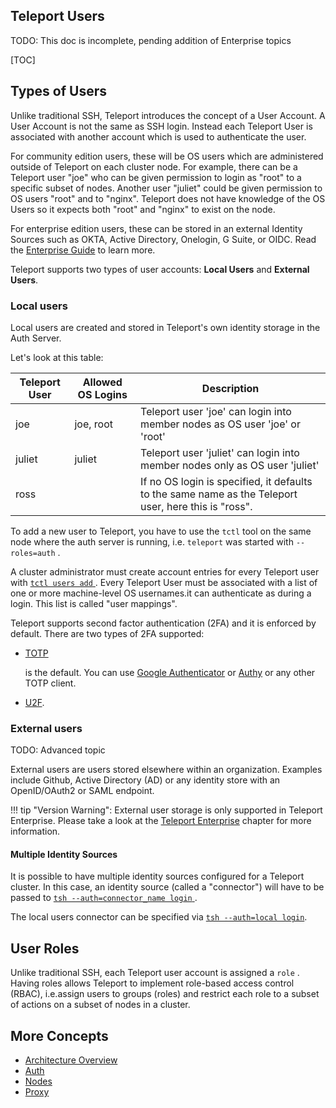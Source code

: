 ## Teleport Users

TODO: This doc is incomplete, pending addition of Enterprise topics

[TOC]

## Types of Users

Unlike traditional SSH, Teleport introduces the concept of a User Account. A
User Account is not the same as SSH login. Instead each Teleport User is
associated with another account which is used to authenticate the user.

For community edition users, these will be OS users which are administered
outside of Teleport on each cluster node. For example, there can be a Teleport
user "joe" who can be given permission to login as "root" to a specific subset
of nodes. Another user "juliet" could be given permission to OS users "root" and
to "nginx". Teleport does not have knowledge of the OS Users so it expects both
"root" and "nginx" to exist on the node.

For enterprise edition users, these can be stored in an external Identity
Sources such as OKTA, Active Directory, Onelogin, G Suite, or OIDC. Read the
[Enterprise Guide](../enterprise) to learn more.

Teleport supports two types of user accounts: **Local Users** and **External
Users**.

### Local users

Local users are created and stored in Teleport's own identity storage in the
Auth Server.

Let's look at this table:

|Teleport User | Allowed OS Logins | Description
|------------------|---------------|-----------------------------
|joe    | joe, root | Teleport user 'joe' can login into member nodes as OS user 'joe' or 'root'
|juliet    | juliet      | Teleport user 'juliet' can login into member nodes only as OS user 'juliet'
|ross   |          | If no OS login is specified, it defaults to the same name as the Teleport user, here this is "ross".

To add a new user to Teleport, you have to use the `tctl` tool on the same node
where the auth server is running, i.e. `teleport` was started with
`--roles=auth` .

A cluster administrator must create account entries for every Teleport user with
[ `tctl users add` ](../cli-docs). Every Teleport User must be associated with a
list of one or more machine-level OS usernames.it can authenticate as during a
login. This list is called "user mappings".

<!--TODO: Graphic relating Teleport User to Local User -->
Teleport supports second factor authentication (2FA) and it is enforced by
default. There are two types of 2FA supported:

* [TOTP](https://en.wikipedia.org/wiki/Time-based_One-time_Password_Algorithm)

  is the default. You can use [Google
  Authenticator](https://en.wikipedia.org/wiki/Google_Authenticator) or
  [Authy](https://www.authy.com/) or any other TOTP client.

* [U2F](https://en.wikipedia.org/wiki/Universal_2nd_Factor).

### External users

TODO: Advanced topic

External users are users stored elsewhere within an organization. Examples
include Github, Active Directory (AD) or any identity store with an
OpenID/OAuth2 or SAML endpoint.

!!! tip "Version Warning": External user storage is only supported in Teleport
    Enterprise. Please take a look at the [Teleport
    Enterprise](../enterprise.md) chapter for more information.

#### Multiple Identity Sources

It is possible to have multiple identity sources configured for a Teleport
cluster. In this case, an identity source (called a "connector") will have to be
passed to [ `tsh --auth=connector_name login` ](../cli-docs/#tsh-login).

<!--TODO: Advanced Configuration-->

The local users connector can be specified via [`tsh --auth=local
login`](../cli-docs/#tsh-login).

## User Roles

Unlike traditional SSH, each Teleport user account is assigned a `role` . Having
roles allows Teleport to implement role-based access control (RBAC), i.e.assign
users to groups (roles) and restrict each role to a subset of actions on a
subset of nodes in a cluster.

<!--TODO: Advanced Topic-->

## More Concepts

* [Architecture Overview](./architecture)
* [Auth](./auth)
* [Nodes](./nodes)
* [Proxy](./proxy)

